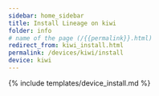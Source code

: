 ```yaml
---
sidebar: home_sidebar
title: Install Lineage on kiwi
folder: info
# name of the page (/{{permalink}}.html)
redirect_from: kiwi_install.html
permalink: /devices/kiwi/install
device: kiwi
---
```

{% include templates/device_install.md %}
